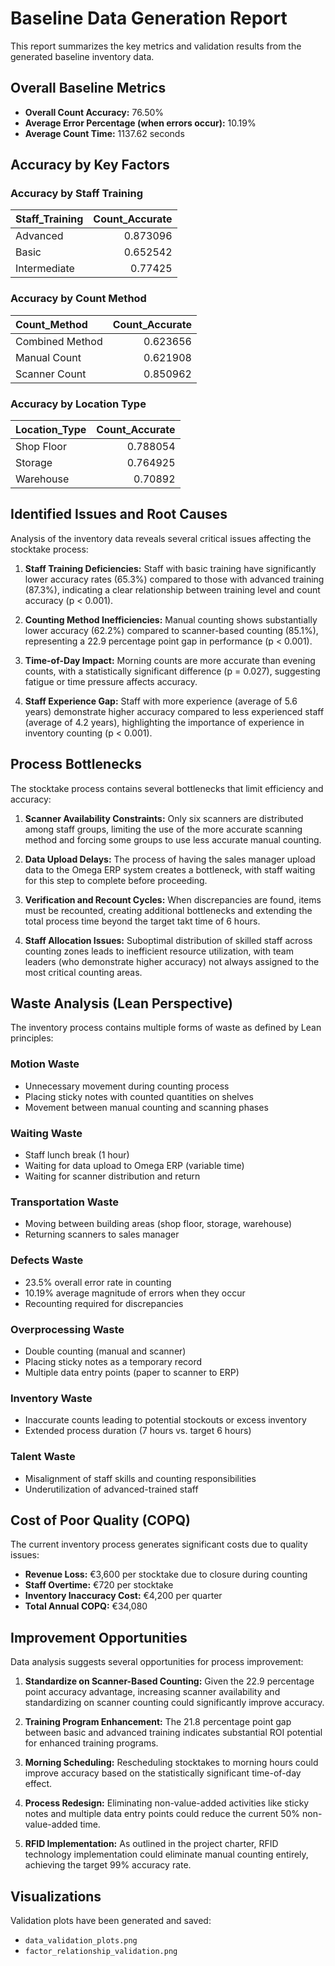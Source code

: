 # Baseline Data Generation Report

This report summarizes the key metrics and validation results from the generated baseline inventory data.

## Overall Baseline Metrics
- **Overall Count Accuracy:** 76.50%
- **Average Error Percentage (when errors occur):** 10.19%
- **Average Count Time:** 1137.62 seconds

## Accuracy by Key Factors

### Accuracy by Staff Training
| Staff_Training   |   Count_Accurate |
|:-----------------|-----------------:|
| Advanced         |         0.873096 |
| Basic            |         0.652542 |
| Intermediate     |         0.77425  |

### Accuracy by Count Method
| Count_Method    |   Count_Accurate |
|:----------------|-----------------:|
| Combined Method |         0.623656 |
| Manual Count    |         0.621908 |
| Scanner Count   |         0.850962 |

### Accuracy by Location Type
| Location_Type   |   Count_Accurate |
|:----------------|-----------------:|
| Shop Floor      |         0.788054 |
| Storage         |         0.764925 |
| Warehouse       |         0.70892  |

## Identified Issues and Root Causes

Analysis of the inventory data reveals several critical issues affecting the stocktake process:

1. **Staff Training Deficiencies:** Staff with basic training have significantly lower accuracy rates (65.3%) compared to those with advanced training (87.3%), indicating a clear relationship between training level and count accuracy (p < 0.001).

2. **Counting Method Inefficiencies:** Manual counting shows substantially lower accuracy (62.2%) compared to scanner-based counting (85.1%), representing a 22.9 percentage point gap in performance (p < 0.001).

3. **Time-of-Day Impact:** Morning counts are more accurate than evening counts, with a statistically significant difference (p = 0.027), suggesting fatigue or time pressure affects accuracy.

4. **Staff Experience Gap:** Staff with more experience (average of 5.6 years) demonstrate higher accuracy compared to less experienced staff (average of 4.2 years), highlighting the importance of experience in inventory counting (p < 0.001).

## Process Bottlenecks

The stocktake process contains several bottlenecks that limit efficiency and accuracy:

1. **Scanner Availability Constraints:** Only six scanners are distributed among staff groups, limiting the use of the more accurate scanning method and forcing some groups to use less accurate manual counting.

2. **Data Upload Delays:** The process of having the sales manager upload data to the Omega ERP system creates a bottleneck, with staff waiting for this step to complete before proceeding.

3. **Verification and Recount Cycles:** When discrepancies are found, items must be recounted, creating additional bottlenecks and extending the total process time beyond the target takt time of 6 hours.

4. **Staff Allocation Issues:** Suboptimal distribution of skilled staff across counting zones leads to inefficient resource utilization, with team leaders (who demonstrate higher accuracy) not always assigned to the most critical counting areas.

## Waste Analysis (Lean Perspective)

The inventory process contains multiple forms of waste as defined by Lean principles:

### Motion Waste
- Unnecessary movement during counting process
- Placing sticky notes with counted quantities on shelves
- Movement between manual counting and scanning phases

### Waiting Waste
- Staff lunch break (1 hour)
- Waiting for data upload to Omega ERP (variable time)
- Waiting for scanner distribution and return

### Transportation Waste
- Moving between building areas (shop floor, storage, warehouse)
- Returning scanners to sales manager

### Defects Waste
- 23.5% overall error rate in counting
- 10.19% average magnitude of errors when they occur
- Recounting required for discrepancies

### Overprocessing Waste
- Double counting (manual and scanner)
- Placing sticky notes as a temporary record
- Multiple data entry points (paper to scanner to ERP)

### Inventory Waste
- Inaccurate counts leading to potential stockouts or excess inventory
- Extended process duration (7 hours vs. target 6 hours)

### Talent Waste
- Misalignment of staff skills and counting responsibilities
- Underutilization of advanced-trained staff

## Cost of Poor Quality (COPQ)

The current inventory process generates significant costs due to quality issues:

- **Revenue Loss:** €3,600 per stocktake due to closure during counting
- **Staff Overtime:** €720 per stocktake
- **Inventory Inaccuracy Cost:** €4,200 per quarter
- **Total Annual COPQ:** €34,080

## Improvement Opportunities

Data analysis suggests several opportunities for process improvement:

1. **Standardize on Scanner-Based Counting:** Given the 22.9 percentage point accuracy advantage, increasing scanner availability and standardizing on scanner counting could significantly improve accuracy.

2. **Training Program Enhancement:** The 21.8 percentage point gap between basic and advanced training indicates substantial ROI potential for enhanced training programs.

3. **Morning Scheduling:** Rescheduling stocktakes to morning hours could improve accuracy based on the statistically significant time-of-day effect.

4. **Process Redesign:** Eliminating non-value-added activities like sticky notes and multiple data entry points could reduce the current 50% non-value-added time.

5. **RFID Implementation:** As outlined in the project charter, RFID technology implementation could eliminate manual counting entirely, achieving the target 99% accuracy rate.

## Visualizations
Validation plots have been generated and saved:
- `data_validation_plots.png`
- `factor_relationship_validation.png`